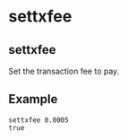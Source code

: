 # settxfee

## settxfee

Set the transaction fee to pay.

## Example

```text
settxfee 0.0005
true
```

